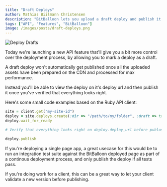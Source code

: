 ```yaml
---
title: "Draft Deploys"
author: Mathias Biilmann Christensen
description: "BitBalloon lets you upload a draft deploy and publish it once it's been verified"
tags: ["API", "Features", "BitBalloon"]
image: /images/posts/draft-deploys.png
---
```


![Deploy Drafts](/images/posts/draft-deploys.png)

Today we're launching a new API feature that'll give you a bit more control over the deployment process, by allowing you to mark a deploy as a draft.

<!-- excerpt -->

A draft deploy won't automatically get published once all the uploaded assets have been prepared on the CDN and processed for max performance.

Instead you'll be able to view the deploy on it's deploy url and then publish it once you've verified that everything looks right.

Here's some small code examples based on the Ruby API client:

```ruby
site = client.get("my-site-id")
deploy = site.deploys.create(:dir => "/path/to/my/folder", :draft => true)
deploy.wait_for_ready

# Verify that everything looks right on deploy.deploy_url before publushing

deploy.publish
```

If you're deploying a single page app, a great usecase for this would be to run an integration test suite against the BitBalloon deployed page as part of a continous deployment process, and only publish the deploy if all tests pass.

If you're doing work for a client, this can be a great way to let your client validate a new version before publishing.
